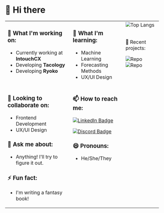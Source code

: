 # 💫 Hi there

<table>
  <tr>
    <!-- Workin -->
    <td valign="top">
      <h3>🔭 What I'm working on:</h3>
      <ul>
        <li>Currently working at <strong>IntouchCX</strong></li>
        <li>Developing <strong>Tacology</strong></li>
        <li>Developing <strong>Ryoko</strong></li>
      </ul>
    </td>
    <!-- Learnin -->
    <td valign="top">
      <h3>🌱 What I'm learning:</h3>
      <ul>
        <li>Machine Learning</li>
        <li>Forecasting Methods</li>
        <li>UX/UI Design</li>
      </ul>
    </td>
    <!-- Widgets -->
    <td rowspan="2" valign="top">
      <img src="https://github-readme-stats.vercel.app/api/top-langs/?username=HectorH06&theme=dark&hide_border=true&include_all_commits=true&count_private=true&layout=compact" alt="Top Langs"/>
      <!-- img -->
      <br>
      <br>
      <!-- <img src="https://github-readme-stats.vercel.app/api?username=HectorH06&rank_icon=percentile&theme=radical" alt="Hector's GitHub stats"/> -->
      <p>🧮 Recent projects:</p>
      <img src="https://github-readme-stats.vercel.app/api/pin?username=HectorH06&repo=qscheduler&title_color=fff&icon_color=f9f9f9&text_color=9f9f9f&bg_color=151515" alt="Repo"/>
      <img src="https://github-readme-stats.vercel.app/api/pin?username=HectorH06&repo=ryoko&title_color=fff&icon_color=f9f9f9&text_color=9f9f9f&bg_color=151515" alt="Repo"/>
    </td>
  </tr>
  <tr>
    <!-- About -->
    <td valign="top">
      <h3>👯 Looking to collaborate on:</h3>
      <ul>
        <li>Frontend Development</li>
        <li>UX/UI Design</li>
      </ul>
      <h3>💬 Ask me about:</h3>
      <ul>
        <li>Anything! I'll try to figure it out.</li>
      </ul>
      <h3>⚡ Fun fact:</h3>
      <ul>
        <li>I'm writing a fantasy book!</li>
      </ul>
    </td>
    <!-- Contact -->
    <td valign="top">
      <h3>📫 How to reach me:</h3>
      <p>
        <a href="https://www.linkedin.com/in/héctor-alonso-heredia-pérez-aa04ab240" target="_blank">
          <img src="https://img.shields.io/badge/LinkedIn-%230077B5.svg?logo=linkedin&logoColor=white" alt="LinkedIn Badge"/>
        </a>
      </p>
      <p>
        <a href="https://discord.com/users/enginetsu" target="_blank">
          <img src="https://img.shields.io/badge/Discord-%237289DA.svg?logo=discord&logoColor=white" alt="Discord Badge"/>
        </a>
      </p>
      <h3>😄 Pronouns:</h3>
      <ul>
        <li>He/She/They</li>
      </ul>
    </td>
  </tr>
</table>
